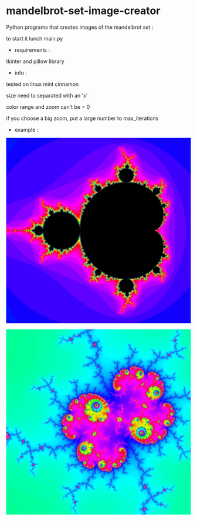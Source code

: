 # mandelbrot-set-image-creator
Python programs that creates images of the mandelbrot set :

to start it lunch main.py


 + requirements : 

tkinter and pillow library


 + info :

tested on linux mint cinnamon

size need to separated with an 'x'

color range and zoom can't be = 0

if you choose a big zoom, put a large number to max_iterations

 + example :

![fullSetExample](fullSetExample.jpg)

![example](example.jpg)
